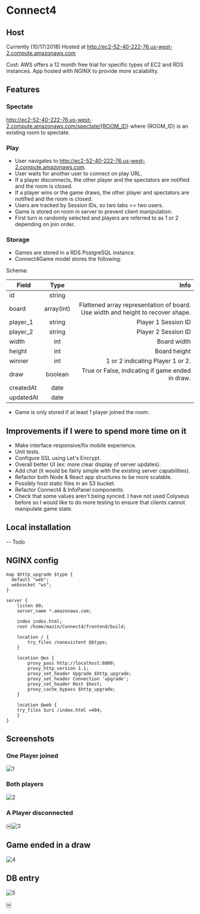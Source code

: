 # Connect4

## Host

Currently (10/17/2018) Hosted at http://ec2-52-40-222-76.us-west-2.compute.amazonaws.com

Cost: AWS offers a 12 month free trial for specific types of EC2 and RDS instances. App hosted with NGINX to provide more scalability.

## Features

### Spectate
http://ec2-52-40-222-76.us-west-2.compute.amazonaws.com/spectate/{ROOM_ID} where {ROOM_ID} is an existing room to spectate.

### Play
- User navigates to http://ec2-52-40-222-76.us-west-2.compute.amazonaws.com.
- User waits for another user to connect on play URL.
- If a player disconnects, the other player and the spectators are notified and the room is closed.
- If a player wins or the game draws, the other player and spectators are notified and the room is closed.
- Users are tracked by Session IDs, so two tabs == two users.
- Game is stored on room in server to prevent client manipulation.
- First turn is randomly selected and players are referred to as 1 or 2 depending on join order.

### Storage
- Games are stored in a RDS PostgreSQL instance.
- Connect4Game model stores the following:

Schema:

| Field         | Type           | Info  |
| ------------- |:-------------: | -----:|
| id            | string         |
| board      	| array(int)     | Flattened array representation of board. Use width and height to recover shape. |
| player_1 	| string         | Player 1 Session ID |
| player_2 	| string         | Player 2 Session ID |
| width 	| int      	 | Board width |
| height 	| int     	 | Board height |
| winner 	| int      	 | 1 or 2 indicating Player 1 or 2. |
| draw 		| boolean        | True or False, indicating if game ended in draw. |
| createdAt 	| date           |  |
| updatedAt 	| date           |  |

- Game is only stored if at least 1 player joined the room.

## Improvements if I were to spend more time on it
- Make interface responsive/fix mobile experience.
- Unit tests.
- Configure SSL using Let's Encrypt.
- Overall better UI (ex: more clear display of server updates).
- Add chat (it would be fairly simple with the existing server capabilities).
- Refactor both Node & React app structures to be more scalable.
- Possibly host static files in an S3 bucket.
- Refactor Connect4 & InfoPanel components.
- Check that some values aren't being synced. I have not used Colyseus before so I would like to do more testing to ensure that clients cannot manipulate game state.

## Local installation
-- Todo

## NGINX config
```
map $http_upgrade $type {
  default "web";
  websocket "ws";
}

server {
    listen 80;
    server_name *.amazonaws.com;

    index index.html;
    root /home/mazin/Connect4/frontend/build;

    location / {
        try_files /nonexistent @$type;
    }

    location @ws {
        proxy_pass http://localhost:8000;
        proxy_http_version 1.1;
        proxy_set_header Upgrade $http_upgrade;
        proxy_set_header Connection 'upgrade';
        proxy_set_header Host $host;
        proxy_cache_bypass $http_upgrade;
    }

    location @web {
	try_files $uri /index.html =404;
    }
}
```

## Screenshots

### One Player joined
![1](https://i.imgur.com/bPDutm8.png)

### Both players 
![2](https://i.imgur.com/f5zME9a.png)

### A Player disconnected
￼![3](https://i.imgur.com/IqyNXo8.png)

## Game ended in a draw
![4](https://i.imgur.com/lpo7lsY.png)

## DB entry
![5](https://i.imgur.com/7vHnno2.png)

￼
